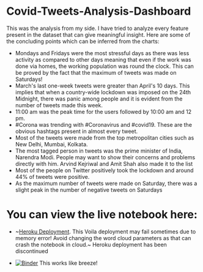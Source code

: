 # Covid-Tweets-Analysis-Dashboard



This was the analysis from my side. I have tried to analyze every feature present in the dataset that can give meaningful insight. Here are some of the concluding points which can be inferred from the charts:
- Mondays and Fridays were the most stressful days as there was less activity as compared to other days meaning that even if the work was done via homes, the working population was round the clock. This can be proved by the fact that the maximum of tweets was made on Saturdays!
- March's last one-week tweets were greater than April's 10 days. This implies that when a country-wide lockdown was imposed on the 24th Midnight, there was panic among people and it is evident from the number of tweets made this week.
- 11:00 am was the peak time for the users followed by 10:00 am and 12 pm.
- #Corona was trending with #Coronavirus and #covid19. These are the obvious hashtags present in almost every tweet.
- Most of the tweets were made from the top metropolitan cities such as New Delhi, Mumbai, Kolkata.
- The most tagged person in tweets was the prime minister of India, Narendra Modi. People may want to show their concerns and problems directly with him. Arvind Kejriwal and Amit Shah also made it to the list
- Most of the people on Twitter positively took the lockdown and around 44% of tweets were positive.
- As the maximum number of tweets were made on Saturday, there was a slight peak in the number of negative tweets on Saturdays

# You can view the live notebook here:
- ~[Heroku Deployment](https://covid-tweets.herokuapp.com/). This Voila deployment may fail sometimes due to memory error! Avoid changing the word cloud parameters as that can crash the notebook in cloud.~ Heroku deployment has been discontinued

- [![Binder](https://mybinder.org/badge_logo.svg)](https://mybinder.org/v2/gh/kaustubhgupta/Covid-Tweets-Analysis-Dashboard/main?urlpath=voila%2Frender%2FSpotle_Twitter_Data_DashBoard.ipynb) This works like breeze!
